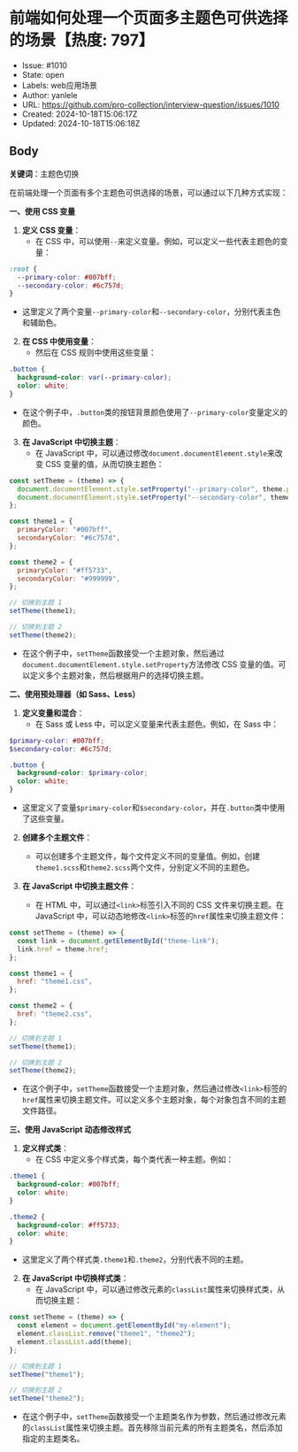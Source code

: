# 前端如何处理一个页面多主题色可供选择的场景【热度: 797】

- Issue: #1010
- State: open
- Labels: web应用场景
- Author: yanlele
- URL: https://github.com/pro-collection/interview-question/issues/1010
- Created: 2024-10-18T15:06:17Z
- Updated: 2024-10-18T15:06:18Z

## Body

**关键词**：主题色切换

在前端处理一个页面有多个主题色可供选择的场景，可以通过以下几种方式实现：

**一、使用 CSS 变量**

1. **定义 CSS 变量**：
   - 在 CSS 中，可以使用`--`来定义变量。例如，可以定义一些代表主题色的变量：

```css
:root {
  --primary-color: #007bff;
  --secondary-color: #6c757d;
}
```

- 这里定义了两个变量`--primary-color`和`--secondary-color`，分别代表主色和辅助色。

2. **在 CSS 中使用变量**：
   - 然后在 CSS 规则中使用这些变量：

```css
.button {
  background-color: var(--primary-color);
  color: white;
}
```

- 在这个例子中，`.button`类的按钮背景颜色使用了`--primary-color`变量定义的颜色。

3. **在 JavaScript 中切换主题**：
   - 在 JavaScript 中，可以通过修改`document.documentElement.style`来改变 CSS 变量的值，从而切换主题色：

```javascript
const setTheme = (theme) => {
  document.documentElement.style.setProperty("--primary-color", theme.primaryColor);
  document.documentElement.style.setProperty("--secondary-color", theme.secondaryColor);
};

const theme1 = {
  primaryColor: "#007bff",
  secondaryColor: "#6c757d",
};

const theme2 = {
  primaryColor: "#ff5733",
  secondaryColor: "#999999",
};

// 切换到主题 1
setTheme(theme1);

// 切换到主题 2
setTheme(theme2);
```

- 在这个例子中，`setTheme`函数接受一个主题对象，然后通过`document.documentElement.style.setProperty`方法修改 CSS 变量的值。可以定义多个主题对象，然后根据用户的选择切换主题。

**二、使用预处理器（如 Sass、Less）**

1. **定义变量和混合**：
   - 在 Sass 或 Less 中，可以定义变量来代表主题色。例如，在 Sass 中：

```scss
$primary-color: #007bff;
$secondary-color: #6c757d;

.button {
  background-color: $primary-color;
  color: white;
}
```

- 这里定义了变量`$primary-color`和`$secondary-color`，并在`.button`类中使用了这些变量。

2. **创建多个主题文件**：

   - 可以创建多个主题文件，每个文件定义不同的变量值。例如，创建`theme1.scss`和`theme2.scss`两个文件，分别定义不同的主题色。

3. **在 JavaScript 中切换主题文件**：
   - 在 HTML 中，可以通过`<link>`标签引入不同的 CSS 文件来切换主题。在 JavaScript 中，可以动态地修改`<link>`标签的`href`属性来切换主题文件：

```javascript
const setTheme = (theme) => {
  const link = document.getElementById("theme-link");
  link.href = theme.href;
};

const theme1 = {
  href: "theme1.css",
};

const theme2 = {
  href: "theme2.css",
};

// 切换到主题 1
setTheme(theme1);

// 切换到主题 2
setTheme(theme2);
```

- 在这个例子中，`setTheme`函数接受一个主题对象，然后通过修改`<link>`标签的`href`属性来切换主题文件。可以定义多个主题对象，每个对象包含不同的主题文件路径。

**三、使用 JavaScript 动态修改样式**

1. **定义样式类**：
   - 在 CSS 中定义多个样式类，每个类代表一种主题。例如：

```css
.theme1 {
  background-color: #007bff;
  color: white;
}

.theme2 {
  background-color: #ff5733;
  color: white;
}
```

- 这里定义了两个样式类`.theme1`和`.theme2`，分别代表不同的主题。

2. **在 JavaScript 中切换样式类**：
   - 在 JavaScript 中，可以通过修改元素的`classList`属性来切换样式类，从而切换主题：

```javascript
const setTheme = (theme) => {
  const element = document.getElementById("my-element");
  element.classList.remove("theme1", "theme2");
  element.classList.add(theme);
};

// 切换到主题 1
setTheme("theme1");

// 切换到主题 2
setTheme("theme2");
```

- 在这个例子中，`setTheme`函数接受一个主题类名作为参数，然后通过修改元素的`classList`属性来切换主题。首先移除当前元素的所有主题类名，然后添加指定的主题类名。


